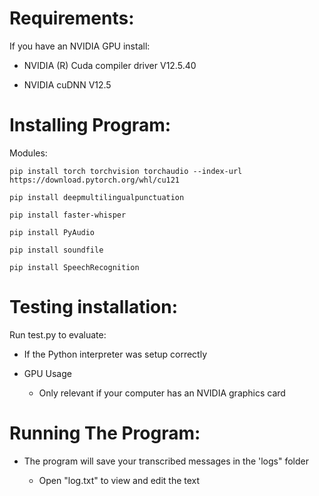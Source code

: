 # Requirements:

If you have an NVIDIA GPU install:

- NVIDIA (R) Cuda compiler driver V12.5.40

- NVIDIA cuDNN V12.5

# Installing Program:

Modules:

    pip install torch torchvision torchaudio --index-url https://download.pytorch.org/whl/cu121

    pip install deepmultilingualpunctuation

    pip install faster-whisper

    pip install PyAudio

    pip install soundfile

    pip install SpeechRecognition

# Testing installation:

Run test.py to evaluate:

- If the Python interpreter was setup correctly

- GPU Usage

    - Only relevant if your computer has an NVIDIA graphics card

# Running The Program:

- The program will save your transcribed messages in the 'logs" folder

  - Open "log.txt" to view and edit the text
